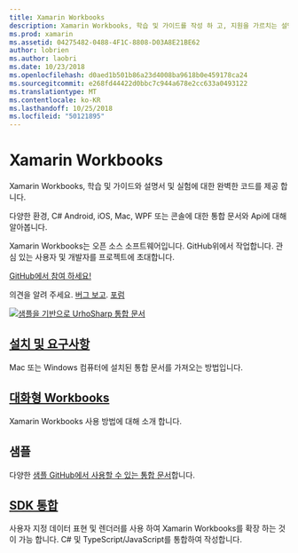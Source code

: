 ```yaml
---
title: Xamarin Workbooks
description: Xamarin Workbooks, 학습 및 가이드를 작성 하 고, 지원을 가르치는 설명서 및 실험에 대 한 완벽 한 코드의 혼합을 제공 합니다.
ms.prod: xamarin
ms.assetid: 04275482-0488-4F1C-8808-D03A8E21BE62
author: lobrien
ms.author: laobri
ms.date: 10/23/2018
ms.openlocfilehash: d0aed1b501b86a23d4008ba9618b0e459178ca24
ms.sourcegitcommit: e268fd44422d0bbc7c944a678e2cc633a0493122
ms.translationtype: MT
ms.contentlocale: ko-KR
ms.lasthandoff: 10/25/2018
ms.locfileid: "50121895"
---
```

# <a name="xamarin-workbooks"></a>Xamarin Workbooks

Xamarin Workbooks, 학습 및 가이드와 설명서 및 실험에 대한 완벽한 코드를 제공 합니다.

다양한 환경, C# Android, iOS, Mac, WPF 또는 콘솔에 대한 통합 문서와 Api에 대해 알아봅니다.

Xamarin Workbooks는 오픈 소스 소프트웨어입니다. GitHub위에서 작업합니다. 관심 있는 사용자 및 개발자를 프로젝트에 초대합니다.

[GitHub에서 참여 하세요!](https://github.com/Microsoft/workbooks)

의견을 알려 주세요. [버그 보고](~/tools/workbooks/install.md#reporting-bugs). [포럼](https://forums.xamarin.com/categories/inspector)

[![](images/interactive-1.0.0-urho-planet-earth-small.png "샘플을 기반으로 UrhoSharp 통합 문서")](images/interactive-1.0.0-urho-planet-earth.png#lightbox)

## <a name="installation-and-requirementsinstallmd"></a>[설치 및 요구사항](install.md)

Mac 또는 Windows 컴퓨터에 설치된 통합 문서를 가져오는 방법입니다.

## <a name="interactive-workbooksworkbookmd"></a>[대화형 Workbooks](workbook.md)

Xamarin Workbooks 사용 방법에 대해 소개 합니다.

## <a name="samples"></a>샘플

다양한 [샘플 GitHub에서 사용할 수 있는 통합 문서](https://github.com/xamarin/workbooks)합니다.

## <a name="integration-sdksdkindexmd"></a>[SDK 통합](sdk/index.md)

사용자 지정 데이터 표현 및 렌더러를 사용 하여 Xamarin Workbooks를 확장 하는 것이 가능 합니다. C# 및 TypeScript/JavaScript를 통합하여 작성합니다.
